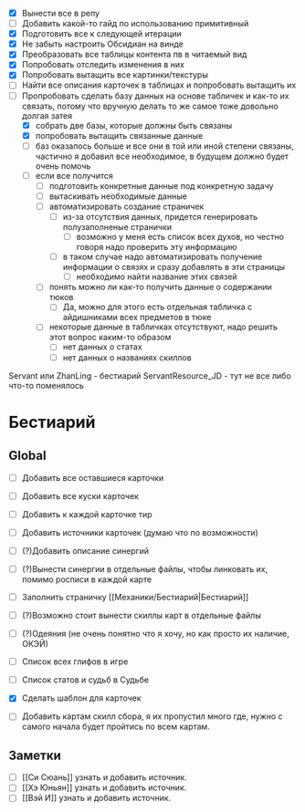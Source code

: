 - [x] Вынести все в репу
- [ ] Добавить какой-то гайд по использованию примитивный
- [x] Подготовить все к следующей итерации
- [x] Не забыть настроить Обсидиан на винде
- [x] Преобразовать все таблицы контента пв в читаемый вид
- [x] Попробовать отследить изменения в них
- [x] Попробовать вытащить все картинки/текстуры
- [ ] Найти все описания карточек в таблицах и попробовать вытащить их
- [ ] Пропробовать сделать базу данных на основе табличек и как-то их связать, потому что вручную делать то же самое тоже довольно долгая затея
	- [x] собрать две базы, которые должны быть связаны
	- [x] попробовать вытащить связанные данные
	- [ ] баз оказалось больше и все они в той или иной степени связаны, частично я добавил все необходимое, в будущем должно будет очень помочь
	- [ ] если все получится 
		- [ ] подготовить конкретные данные под конкретную задачу
		- [ ] вытаскивать необходимые данные
		- [ ] автоматизировать создание страничек
			- [ ] из-за отсутствия данных, придется генерировать полузаполненые странички
				- [ ] возможно у меня есть список всех духов, но честно говоря надо проверить эту информацию
			- [ ] в таком случае надо автоматизировать получение информации о связях и сразу добавлять в эти страницы
				- [ ] необходимо найти название этих связей
		- [ ] понять можно ли как-то получить данные  о содержании тюков
			- [ ] Да, можно для этого есть отдельная табличка с айдишниками всех предметов в тюке
		- [ ] некоторые данные в табличках отсутствуют, надо решить этот вопрос каким-то образом
			- [ ] нет данных о статах
			- [ ] нет данных о названиях скиллов

Servant или ZhanLing - бестиарий
ServantResource_JD - тут не все либо что-то поменялось


# Бестиарий

## Global
- [ ] Добавить все оставшиеся карточки
- [ ] Добавить все куски карточек
- [ ] Добавить к каждой карточке тир
- [ ] Добавить источники карточек (думаю что по возможности)
- [ ] (?)Добавить описание синергий
- [ ] (?)Вынести синергии в отдельные файлы, чтобы линковать их, помимо росписи в каждой карте
- [ ] Заполнить страничку [[Механики/Бестиарий|Бестиарий]]
- [ ] (?)Возможно стоит вынести скиллы карт в отдельные файлы
- [ ] (?)Одеяния (не очень понятно что я хочу, но как просто их наличие, ОКЭЙ)
- [ ] Список всех глифов в игре
- [ ] Список статов и судьб в Судьбе
- [x] Сделать шаблон для карточек
- [ ] Добавить картам скилл сбора, я их пропустил много где, нужно с самого начала будет пройтись по всем картам.


## Заметки
- [ ] [[Си Сюань]] узнать и добавить источник.
- [ ] [[Хэ Юньян]] узнать и добавить источник.
- [ ] [[Вэй И]] узнать и добавить источник.
